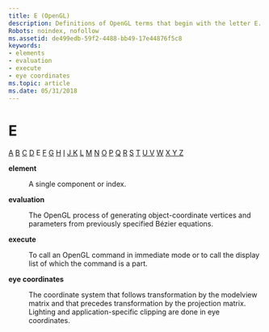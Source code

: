 ```yaml
---
title: E (OpenGL)
description: Definitions of OpenGL terms that begin with the letter E.
Robots: noindex, nofollow
ms.assetid: de499edb-59f2-4488-bb49-17e44876f5c8
keywords:
- elements
- evaluation
- execute
- eye coordinates
ms.topic: article
ms.date: 05/31/2018
---
```


# E

[A](a.md) [B](b.md) [C](c.md) [D](d.md) E [F](f.md) [G](g.md) [H](h.md) [I](i.md) [J K](jk.md) [L](l.md) [M](m.md) [N](n.md) [O](o.md) [P](p.md) [Q](q.md) [R](r.md) [S](s.md) [T](t.md) [U V](u-v.md) [W](w.md) [X Y Z](x-y-z.md)

<dl> <dt>

<span id="opengl_element"></span><span id="OPENGL_ELEMENT"></span>**element**
</dt> <dd>

A single component or index.

</dd> <dt>

<span id="opengl_evaluation"></span><span id="OPENGL_EVALUATION"></span>**evaluation**
</dt> <dd>

The OpenGL process of generating object-coordinate vertices and parameters from previously specified Bézier equations.

</dd> <dt>

<span id="opengl_execute"></span><span id="OPENGL_EXECUTE"></span>**execute**
</dt> <dd>

To call an OpenGL command in immediate mode or to call the display list of which the command is a part.

</dd> <dt>

<span id="opengl_eye_coordinates"></span><span id="OPENGL_EYE_COORDINATES"></span>**eye coordinates**
</dt> <dd>

The coordinate system that follows transformation by the modelview matrix and that precedes transformation by the projection matrix. Lighting and application-specific clipping are done in eye coordinates.

</dd> </dl>

 

 




